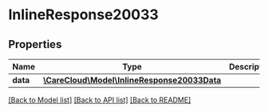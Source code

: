# InlineResponse20033

## Properties
Name | Type | Description | Notes
------------ | ------------- | ------------- | -------------
**data** | [**\CareCloud\Model\InlineResponse20033Data**](InlineResponse20033Data.md) |  | [optional] 

[[Back to Model list]](../../README.md#documentation-for-models) [[Back to API list]](../../README.md#documentation-for-api-endpoints) [[Back to README]](../../README.md)

